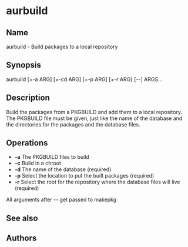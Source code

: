 # aurbuild

## Name

aurbuild - Build packages to a local repository

## Synopsis

aurbuild [+-a ARG] [+-cd ARG] [+-p ARG] [+-r ARG} [--] ARGS...

## Description

Build the packages from a PKGBUILD and add them to a local repository. The PKGBUILD file must be given, just like the name of the database and the directories for the packages and the database files.

## Operations

* __-a__ The PKGBUILD files to build
* __-c__ Build in a chroot
* __-d__ The name of the database (required)
* __-p__ Select the location to put the built packages (required)
* __-r__ Select the root for the repository where the database files will live (required)

All arguments after -- get passed to makepkg

## See also

## Authors
